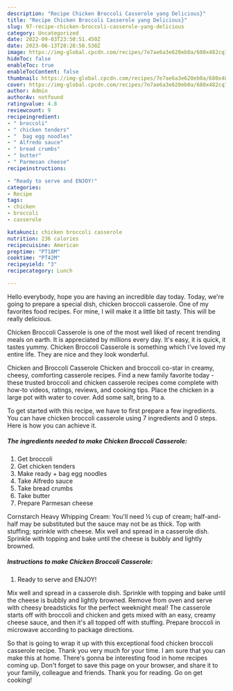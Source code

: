 ```yaml
---
description: "Recipe Chicken Broccoli Casserole yang Delicious}"
title: "Recipe Chicken Broccoli Casserole yang Delicious}"
slug: 97-recipe-chicken-broccoli-casserole-yang-delicious
category: Uncategorized
date: 2022-09-03T23:50:51.450Z
date: 2023-06-13T20:28:58.538Z
image: https://img-global.cpcdn.com/recipes/7e7ae6a3e620eb0a/680x482cq70/chicken-broccoli-casserole-recipe-main-photo.jpg
hideToc: false
enableToc: true
enableTocContent: false
thumbnail: https://img-global.cpcdn.com/recipes/7e7ae6a3e620eb0a/680x482cq70/chicken-broccoli-casserole-recipe-main-photo.jpg
cover: https://img-global.cpcdn.com/recipes/7e7ae6a3e620eb0a/680x482cq70/chicken-broccoli-casserole-recipe-main-photo.jpg
author: Admin
authorAv: notfound
ratingvalue: 4.8
reviewcount: 9
recipeingredient:
- " broccoli"
- " chicken tenders"
- "  bag egg noodles"
- " Alfredo sauce"
- " bread crumbs"
- " butter"
- " Parmesan cheese"
recipeinstructions:

- "Ready to serve and ENJOY!"
categories:
- Recipe
tags:
- chicken
- broccoli
- casserole

katakunci: chicken broccoli casserole 
nutrition: 236 calories
recipecuisine: American
preptime: "PT18M"
cooktime: "PT42M"
recipeyield: "3"
recipecategory: Lunch

---
```



Hello everybody, hope you are having an incredible day today. Today, we're going to prepare a special dish, chicken broccoli casserole. One of my favorites food recipes. For mine, I will make it a little bit tasty. This will be really delicious.

Chicken Broccoli Casserole is one of the most well liked of recent trending meals on earth. It is appreciated by millions every day. It's easy, it is quick, it tastes yummy. Chicken Broccoli Casserole is something which I've loved my entire life. They are nice and they look wonderful.

Chicken and Broccoli Casserole Chicken and broccoli co-star in creamy, cheesy, comforting casserole recipes. Find a new family favorite today - these trusted broccoli and chicken casserole recipes come complete with how-to videos, ratings, reviews, and cooking tips. Place the chicken in a large pot with water to cover. Add some salt, bring to a.


To get started with this recipe, we have to first prepare a few ingredients. You can have chicken broccoli casserole using 7 ingredients and 0 steps. Here is how you can achieve it.

<!--inarticleads1-->

##### The ingredients needed to make Chicken Broccoli Casserole:

1. Get  broccoli
1. Get  chicken tenders
1. Make ready  + bag egg noodles
1. Take  Alfredo sauce
1. Take  bread crumbs
1. Take  butter
1. Prepare  Parmesan cheese


Cornstarch Heavy Whipping Cream: You&#39;ll need ½ cup of cream; half-and-half may be substituted but the sauce may not be as thick. Top with stuffing; sprinkle with cheese. Mix well and spread in a casserole dish. Sprinkle with topping and bake until the cheese is bubbly and lightly browned. 

<!--inarticleads2-->

##### Instructions to make Chicken Broccoli Casserole:


1. Ready to serve and ENJOY!

Mix well and spread in a casserole dish. Sprinkle with topping and bake until the cheese is bubbly and lightly browned. Remove from oven and serve with cheesy breadsticks for the perfect weeknight meal! The casserole starts off with broccoli and chicken and gets mixed with an easy, creamy cheese sauce, and then it&#39;s all topped off with stuffing. Prepare broccoli in microwave according to package directions. 

So that is going to wrap it up with this exceptional food chicken broccoli casserole recipe. Thank you very much for your time. I am sure that you can make this at home. There's gonna be interesting food in home recipes coming up. Don't forget to save this page on your browser, and share it to your family, colleague and friends. Thank you for reading. Go on get cooking!
